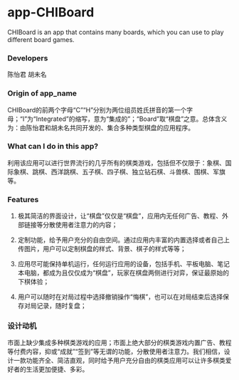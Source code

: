 # app-CHIBoard
CHIBoard is an app that contains many boards, which you can use to play different board games.

### Developers
陈怡君
胡未名

### **Origin of app_name**

CHIBoard的前两个字母“C”“H”分别为两位组员姓氏拼音的第一个字母；“I”为“Integrated”的缩写，意为“集成的”；“Board”取“棋盘”之意。总体含义为：由陈怡君和胡未名共同开发的、集合多种类型棋盘的应用程序。

### **What can I do in this app?**

利用该应用可以进行世界流行的几乎所有的棋类游戏，包括但不仅限于：象棋、国际象棋、跳棋、西洋跳棋、五子棋、四子棋、独立钻石棋、斗兽棋、围棋、军旗等。

### **Features**

1.  极其简洁的界面设计，让“棋盘”仅仅是“棋盘”，应用内无任何广告、教程、外部链接等分散使用者注意力的内容；

2.  定制功能，给予用户充分的自由空间。通过应用内丰富的内置选择或者自己上传图片，用户可以定制棋盘的样式、背景、棋子的样式等等；

3.  应用尽可能保持单机运行，任何运行应用的设备，包括手机、平板电脑、笔记本电脑，都成为且仅仅成为“棋盘”，玩家在棋盘两侧进行对弈，保证最原始的下棋体验；

4.  用户可以随时在对局过程中选择撤销操作“悔棋”，也可以在对局结束后选择保存对局记录，随时复盘；

### **设计动机**

市面上缺少集成多种棋类游戏的应用；市面上绝大部分的棋类游戏内置广告、教程等付费内容，抑或“成就”“签到”等无谓的功能，分散使用者注意力。我们相信，设计一款功能齐全、简洁直观，同时给予用户充分自由的棋类应用可以让许多棋类爱好者的生活更加便捷、多彩。

